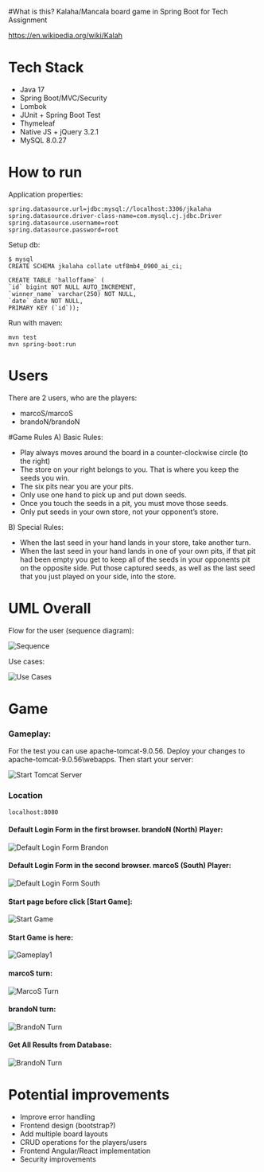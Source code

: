 #What is this?
Kalaha/Mancala board game in Spring Boot for Tech Assignment

https://en.wikipedia.org/wiki/Kalah

# Tech Stack
* Java 17
* Spring Boot/MVC/Security
* Lombok
* JUnit + Spring Boot Test
* Thymeleaf
* Native JS + jQuery 3.2.1
* MySQL 8.0.27

# How to run

Application properties:

    spring.datasource.url=jdbc:mysql://localhost:3306/jkalaha
    spring.datasource.driver-class-name=com.mysql.cj.jdbc.Driver
    spring.datasource.username=root
    spring.datasource.password=root

Setup db:

    $ mysql
    CREATE SCHEMA jkalaha collate utf8mb4_0900_ai_ci;

    CREATE TABLE 'halloffame` (
    `id` bigint NOT NULL AUTO_INCREMENT, 
    `winner_name` varchar(250) NOT NULL, 
    `date` date NOT NULL, 
    PRIMARY KEY (`id`));

Run with maven:

    mvn test
    mvn spring-boot:run

# Users
There are 2 users, who are the players:
* marcoS/marcoS
* brandoN/brandoN

#Game Rules
A) Basic Rules:
* Play always moves around the board in a counter-clockwise circle (to the right)
* The store on your right belongs to you. That is where you keep the seeds you win.
* The six pits near you are your pits.
* Only use one hand to pick up and put down seeds.
* Once you touch the seeds in a pit, you must move those seeds.
* Only put seeds in your own store, not your opponent’s store.

B) Special Rules:
  * When the last seed in your hand lands in your store, take another turn.
  * When the last seed in your hand lands in one of your own pits, if that pit had been empty you
  get to keep all of the seeds in your opponents pit on the opposite side. Put those captured seeds,
  as well as the last seed that you just played on your side, into the store. 


# UML Overall
Flow for the user (sequence diagram): 

![Sequence](https://github.com/ArtemLevchenko/jkalaha/blob/master/demoScreens/Sequence.png)

Use cases:

![Use Cases](https://github.com/ArtemLevchenko/jkalaha/blob/master/demoScreens/usecases.png)

# Game
### Gameplay:
For the test you can use apache-tomcat-9.0.56. Deploy your changes to apache-tomcat-9.0.56\webapps.
Then start your server:

![Start Tomcat Server](https://github.com/ArtemLevchenko/jkalaha/blob/master/demoScreens/1.png)

### Location

    localhost:8080

#### Default Login Form in the first browser. brandoN (North) Player:
![Default Login Form Brandon](https://github.com/ArtemLevchenko/jkalaha/blob/master/demoScreens/brandoNLog.png)
#### Default Login Form in the second browser. marcoS (South) Player:
![Default Login Form South](https://github.com/ArtemLevchenko/jkalaha/blob/master/demoScreens/marcoSLog.png)
#### Start page before click [Start Game]:
![Start Game](https://github.com/ArtemLevchenko/jkalaha/blob/master/demoScreens/GameStart.png)
#### Start Game is here:
![Gameplay1](https://github.com/ArtemLevchenko/jkalaha/blob/master/demoScreens/ClickToStart.png)
#### marcoS turn:
![MarcoS Turn](https://github.com/ArtemLevchenko/jkalaha/blob/master/demoScreens/marcoSTurn.png)
#### brandoN turn:
![BrandoN Turn](https://github.com/ArtemLevchenko/jkalaha/blob/master/demoScreens/BrandoNTurn.png)
#### Get All Results from Database:
![BrandoN Turn](https://github.com/ArtemLevchenko/jkalaha/blob/master/demoScreens/ShowResult.png)

# Potential improvements

* Improve error handling
* Frontend design (bootstrap?)
* Add multiple board layouts
* CRUD operations for the players/users
* Frontend Angular/React implementation
* Security improvements

